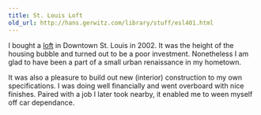 ```yaml
---
title: St. Louis Loft
old_url: http://hans.gerwitz.com/library/stuff/esl401.html
---
```


I bought a [loft][401] in Downtown St. Louis in 2002. It was the height of the housing bubble and turned out to be a poor investment. Nonetheless I am glad to have been a part of a small urban renaissance in my hometown.

It was also a pleasure to build out new (interior) construction to my own specifications. I was doing well financially and went overboard with nice finishes. Paired with a job I later took nearby, it enabled me to ween myself off car dependance.

   [401]: https://www.zillow.com/homes/for_sale/59762678_zpid/38.681824,-90.14042,38.583398,-90.253888_rect/12_zm/1_fr/?view=public
